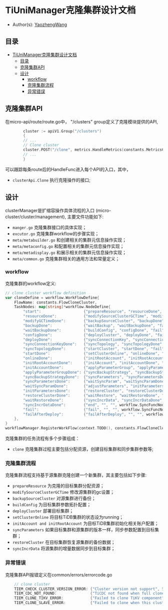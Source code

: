 # TiUniManager克隆集群设计文档

- Author(s): [YaozhengWang](https://github.com/YaozhengWang)

## 目录

- [TiUniManager克隆集群设计文档](#TiUniManager-克隆集群设计文档)
    - [目录](#目录)
    - [克隆集群API](#克隆集群API)
    - [设计](#设计)
        - [workflow](#workflow)
        - [克隆集群流程](#克隆集群流程)
        - [异常错误](#异常错误)

## 克隆集群API
在micro-api/route/route.go中， "/clusters" group定义了克隆模块提供的API,
```go
        cluster := apiV1.Group("/clusters")
        {
        // ...
		// Clone cluster
		cluster.POST("/clone", metrics.HandleMetrics(constants.MetricsClusterClone), clusterApi.Clone)
        // ...
        }
```
可以跟踪每条route后的HandleFunc进入每个API的入口，其中，
- `clusterApi.Clone` 执行克隆操作的接口;

## 设计

clusterManager是扩缩容操作具体流程的入口 (micro-cluster/cluster/management), 主要文件功能如下:
- `manger.go` 克隆集群接口的具体实现；
- `excutor.go` 克隆集群workflow的步骤实现；
- `meta/metabuilder.go` 和创建相关的集群元信息操作实现；
- `meta/metaconfig.go` 和配置相关的集群元信息操作实现；
- `meta/metadisplay.go` 和展示相关的集群元信息操作实现；
- `meta/common.go` 克隆集群相关的通用方法和常量定义；

### workflow
克隆集群的workflow定义:
```go
// clone cluster workflow definition
var cloneDefine = workflow.WorkFlowDefine{
    FlowName: constants.FlowCloneCluster,
    TaskNodes: map[string]*workflow.NodeDefine{
        "start":                   {"prepareResource", "resourceDone", "fail", workflow.SyncFuncNode, prepareResource},
        "resourceDone":            {"modifySourceClusterGCTime", "modifyGCTimeDone", "fail", workflow.SyncFuncNode, modifySourceClusterGCTime},
        "modifyGCTimeDone":        {"backupSourceCluster", "backupDone", "fail", workflow.SyncFuncNode, backupSourceCluster},
        "backupDone":              {"waitBackup", "waitBackupDone", "fail", workflow.SyncFuncNode, waitWorkFlow},
        "waitBackupDone":          {"buildConfig", "configDone", "fail", workflow.SyncFuncNode, buildConfig},
        "configDone":              {"deployCluster", "deployDone", "fail", workflow.PollingNode, deployCluster},
        "deployDone":              {"syncConnectionKey", "syncConnectionKeyDone", "failAfterDeploy", workflow.SyncFuncNode, syncConnectionKey},
        "syncConnectionKeyDone":   {"syncTopology", "syncTopologyDone", "failAfterDeploy", workflow.SyncFuncNode, syncTopology},
        "syncTopologyDone":        {"startCluster", "startDone", "fail", workflow.PollingNode, startCluster},
        "startDone":               {"setClusterOnline", "onlineDone", "failAfterDeploy", workflow.SyncFuncNode, setClusterOnline},
        "onlineDone":              {"initRootAccount", "initRootAccountDone", "failAfterDeploy", workflow.SyncFuncNode, initRootAccount},
        "initRootAccountDone":     {"initAccount", "initAccountDone", "failAfterDeploy", workflow.SyncFuncNode, initDatabaseAccount},
        "initAccountDone":         {"applyParameterGroup", "applyParameterGroupDone", "failAfterDeploy", workflow.SyncFuncNode, workflow.CompositeExecutor(persistCluster, applyParameterGroup)},
        "applyParameterGroupDone": {"syncBackupStrategy", "syncBackupStrategyDone", "failAfterDeploy", workflow.SyncFuncNode, syncBackupStrategy},
        "syncBackupStrategyDone":  {"syncParameters", "syncParametersDone", "failAfterDeploy", workflow.SyncFuncNode, syncParameters},
        "syncParametersDone":      {"waitSyncParam", "waitSyncParamDone", "failAfterDeploy", workflow.SyncFuncNode, waitWorkFlow},
        "waitSyncParamDone":       {"adjustParameters", "initParametersDone", "failAfterDeploy", workflow.SyncFuncNode, adjustParameters},
        "initParametersDone":      {"restoreCluster", "restoreClusterDone", "failAfterDeploy", workflow.SyncFuncNode, restoreCluster},
        "restoreClusterDone":      {"waitRestore", "waitRestoreDone", "failAfterDeploy", workflow.SyncFuncNode, waitWorkFlow},
        "waitRestoreDone":         {"syncIncrData", "syncIncrDataDone", "failAfterDeploy", workflow.SyncFuncNode, syncIncrData},
        "syncIncrDataDone":        {"end", "", "", workflow.SyncFuncNode, workflow.CompositeExecutor(recoverSourceClusterGCTime, persistCluster, endMaintenance, asyncBuildLog)},
        "fail":                    {"fail", "", "", workflow.SyncFuncNode, workflow.CompositeExecutor(recoverSourceClusterGCTime, setClusterFailure, revertResourceAfterFailure, endMaintenance)},
        "failAfterDeploy":         {"failAfterDeploy", "", "", workflow.SyncFuncNode, workflow.CompositeExecutor(recoverSourceClusterGCTime, setClusterFailure, endMaintenance)},
    },
}
workflowManager.RegisterWorkFlow(context.TODO(), constants.FlowCloneCluster, &cloneDefine)
```
克隆集群的任务流程有多个步骤组成：
- `clone` 克隆集群过程主要包括分配资源，创建目标集群和同步集群参数等;

### 克隆集群流程

克隆集群流程支持基于源集群克隆创建一个新集群，其主要包括如下步骤:
- `prepareResource` 为克隆的目标集群分配资源；
- `modifySourceClusterGCTime` 修改源集群的gc设置；
- `backupSourceCluster` 对源集群进行备份；
- `buildConfig` 为目标集群参数拓扑配置；
- `deployCluster` 部署目标集群；
- `setClusterOnline` 将目标TiDB集群的状态设为running；
- `initAccount and initRootAccount` 为目标TiDB集群初始化相关账户配置；
- `syncParameters` 如果目标集群和源集群的版本一样，同步参数配置到目标集群；
- `restoreCluster` 在目标集群恢复源集群的备份数据；
- `syncIncrData` 将源集群的增量数据同步到目标集群；

### 异常错误

克隆集群API报错定义在common/errors/errorcode.go
```go
    // clone cluster
    TIEM_CHECK_CLUSTER_VERSION_ERROR: {"Cluster version not support", 500},
    TIEM_CDC_NOT_FOUND:               {"TiCDC not found when full clone", 404},
    TIEM_CLONE_TIKV_ERROR:            {"Failed to clone TiKV component", 500},
    TIEM_CLONE_SLAVE_ERROR:           {"Failed to clone when this cluster has been cloned", 500},
```
